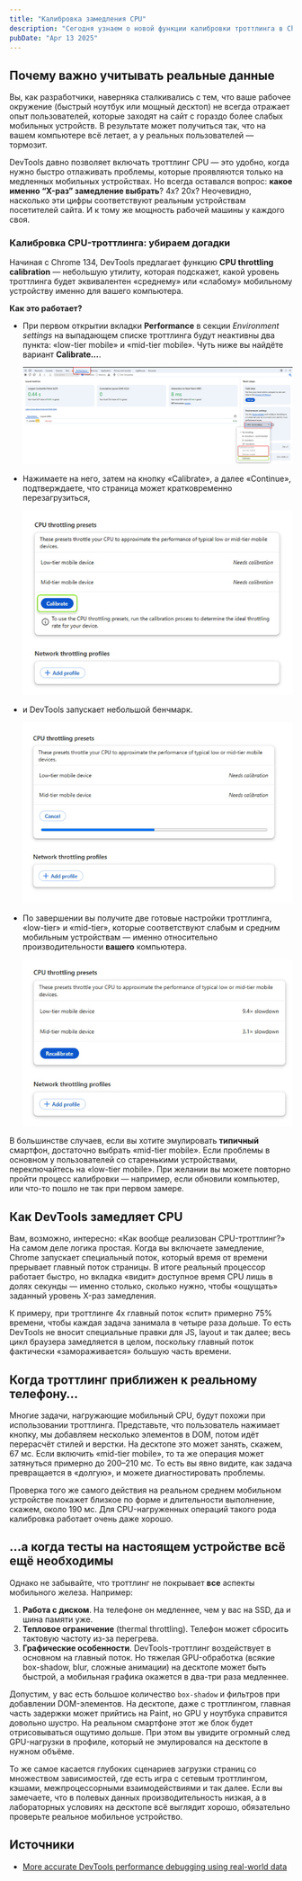 ```yaml
---
title: "Калибровка замедления CPU"
description: "Сегодня узнаем о новой функции калибровки троттлинга в Chrome DevTools, которая помогает точнее эмулировать работу сайта на реальных мобильных устройствах. Вы узнаете, как использовать CPU-троттлинг, чтобы устранить узкие места производительности на основе данных."
pubDate: "Apr 13 2025"
---
```




## Почему важно учитывать реальные данные
Вы, как разработчики, наверняка сталкивались с тем, что ваше рабочее окружение (быстрый ноутбук или мощный десктоп) не всегда отражает опыт пользователей, которые заходят на сайт с гораздо более слабых мобильных устройств. В результате может получиться так, что на вашем компьютере всё летает, а у реальных пользователей — тормозит.

DevTools давно позволяет включать троттлинг CPU — это удобно, когда нужно быстро отлаживать проблемы, которые проявляются только на медленных мобильных устройствах. Но всегда оставался вопрос: **какое именно “X-раз” замедление выбрать**? 4x? 20x? Неочевидно, насколько эти цифры соответствуют реальным устройствам посетителей сайта. И к тому же мощность рабочей машины у каждого своя.

### Калибровка CPU-троттлинга: убираем догадки

Начиная с Chrome 134, DevTools предлагает функцию **CPU throttling calibration** — небольшую утилиту, которая подскажет, какой уровень троттлинга будет эквивалентен «среднему» или «слабому» мобильному устройству именно для вашего компьютера.

 **Как это работает?**

- При первом открытии вкладки **Performance** в секции _Environment settings_ на выпадающем списке троттлинга будут неактивны два пункта: «low-tier mobile» и «mid-tier mobile». Чуть ниже вы найдёте вариант **Calibrate…**.

    ![](./performance.jpg)

- Нажимаете на него, затем на кнопку «Calibrate», а далее «Continue», подтверждаете, что страница может кратковременно перезагрузиться,

    ![](./calibrate-1.jpg)

- и DevTools запускает небольшой бенчмарк.

    ![](./calibrate-2.jpg)

- По завершении вы получите две готовые настройки троттлинга, «low-tier» и «mid-tier», которые соответствуют слабым и средним мобильным устройствам — именно относительно производительности **вашего** компьютера.

    ![](calibrate-3.jpg)

В большинстве случаев, если вы хотите эмулировать **типичный** смартфон, достаточно выбрать «mid-tier mobile». Если проблемы в основном у пользователей со старенькими устройствами, переключайтесь на «low-tier mobile». При желании вы можете повторно пройти процесс калибровки — например, если обновили компьютер, или что-то пошло не так при первом замере.

## Как DevTools замедляет CPU
Вам, возможно, интересно: «Как вообще реализован CPU-троттлинг?» На самом деле логика простая. Когда вы включаете замедление, Chrome запускает специальный поток, который время от времени прерывает главный поток страницы. В итоге реальный процессор работает быстро, но вкладка «видит» доступное время CPU лишь в долях секунды — именно столько, сколько нужно, чтобы «ощущать» заданный уровень X-раз замедления.

К примеру, при троттлинге 4x главный поток «спит» примерно 75% времени, чтобы каждая задача занимала в четыре раза дольше. То есть DevTools не вносит специальные правки для JS, layout и так далее; весь цикл браузера замедляется в целом, поскольку главный поток фактически «замораживается» большую часть времени.


## Когда троттлинг приближен к реальному телефону…
Многие задачи, нагружающие мобильный CPU, будут похожи при использовании троттлинга. Представьте, что пользователь нажимает кнопку, мы добавляем несколько элементов в DOM, потом идёт перерасчёт стилей и верстки. На десктопе это может занять, скажем, 67 мс. Если включить «mid-tier mobile», то та же операция может затянуться примерно до 200–210 мс. То есть вы явно видите, как задача превращается в «долгую», и можете диагностировать проблемы.

Проверка того же самого действия на реальном среднем мобильном устройстве покажет близкое по форме и длительности выполнение, скажем, около 190 мс. Для CPU-нагруженных операций такого рода калибровка работает очень даже хорошо.


## …а когда тесты на настоящем устройстве всё ещё необходимы

Однако не забывайте, что троттлинг не покрывает **все** аспекты мобильного железа. Например:

1.  **Работа с диском**. На телефоне он медленнее, чем у вас на SSD, да и шина памяти уже.
2.  **Тепловое ограничение** (thermal throttling). Телефон может сбросить тактовую частоту из-за перегрева.
3.  **Графические особенности**. DevTools-троттлинг воздействует в основном на главный поток. Но тяжелая GPU-обработка (всякие box-shadow, blur, сложные анимации) на десктопе может быть быстрой, а мобильная графика окажется в два-три раза медленнее.


Допустим, у вас есть большое количество `box-shadow` и фильтров при добавлении DOM-элементов. На десктопе, даже с троттлингом, главная часть задержки может прийтись на Paint, но GPU у ноутбука справится довольно шустро. На реальном смартфоне этот же блок будет отрисовываться ощутимо дольше. При этом вы увидите огромный след GPU-нагрузки в профиле, который не эмулировался на десктопе в нужном объёме.

То же самое касается глубоких сценариев загрузки страниц со множеством зависимостей, где есть игра с сетевым троттлингом, кэшами, межпроцессорными взаимодействиями и так далее. Если вы замечаете, что в полевых данных производительность низкая, а в лабораторных условиях на десктопе всё выглядит хорошо, обязательно проверьте реальное мобильное устройство.

## Источники
- [More accurate DevTools performance debugging using real-world data](https://developer.chrome.com/blog/devtools-grounded-real-world?hl=en)
